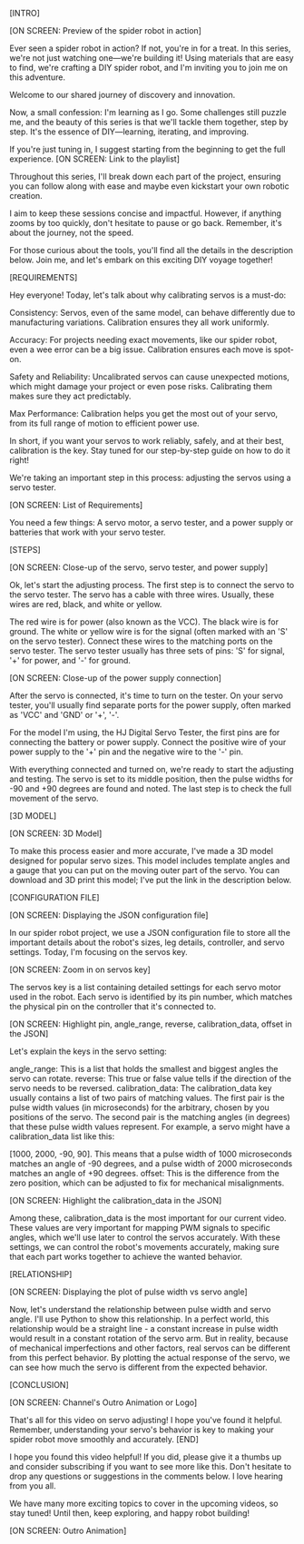 [INTRO]

[ON SCREEN: Preview of the spider robot in action]

Ever seen a spider robot in action? If not, you're in for a treat. In this series, we're not just watching one—we're building it! Using materials that are easy to find, we're crafting a DIY spider robot, and I'm inviting you to join me on this adventure.

Welcome to our shared journey of discovery and innovation.

Now, a small confession: I'm learning as I go. Some challenges still puzzle me, and the beauty of this series is that we'll tackle them together, step by step. It's the essence of DIY—learning, iterating, and improving.

If you're just tuning in, I suggest starting from the beginning to get the full experience. [ON SCREEN: Link to the playlist]

Throughout this series, I'll break down each part of the project, ensuring you can follow along with ease and maybe even kickstart your own robotic creation.

I aim to keep these sessions concise and impactful. However, if anything zooms by too quickly, don't hesitate to pause or go back. Remember, it's about the journey, not the speed.

For those curious about the tools, you'll find all the details in the description below. Join me, and let's embark on this exciting DIY voyage together!


[REQUIREMENTS]

Hey everyone! Today, let's talk about why calibrating servos is a must-do:

Consistency: Servos, even of the same model, can behave differently due to manufacturing variations. Calibration ensures they all work uniformly.

Accuracy: For projects needing exact movements, like our spider robot, even a wee error can be a big issue. Calibration ensures each move is spot-on.

Safety and Reliability: Uncalibrated servos can cause unexpected motions, which might damage your project or even pose risks. Calibrating them makes sure they act predictably.

Max Performance: Calibration helps you get the most out of your servo, from its full range of motion to efficient power use.

In short, if you want your servos to work reliably, safely, and at their best, calibration is the key. Stay tuned for our step-by-step guide on how to do it right!

We're taking an important step in this process: adjusting the servos using a servo tester.

[ON SCREEN: List of Requirements]

You need a few things: A servo motor, a servo tester, and a power supply or batteries that work with your servo tester.



[STEPS]



[ON SCREEN: Close-up of the servo, servo tester, and power supply]

Ok, let's start the adjusting process.
The first step is to connect the servo to the servo tester.
The servo has a cable with three wires.
Usually, these wires are red, black, and white or yellow.

The red wire is for power (also known as the VCC).
The black wire is for ground.
The white or yellow wire is for the signal (often marked with an 'S' on the servo tester).
Connect these wires to the matching ports on the servo tester.
The servo tester usually has three sets of pins: 'S' for signal, '+' for power, and '-' for ground.



[ON SCREEN: Close-up of the power supply connection]

After the servo is connected, it's time to turn on the tester.
On your servo tester, you'll usually find separate ports for the power supply, often marked as 'VCC' and 'GND' or '+', '-'.

For the model I'm using, the HJ Digital Servo Tester, the first pins are for connecting the battery or power supply.
Connect the positive wire of your power supply to the '+' pin and the negative wire to the '-' pin.

With everything connected and turned on, we're ready to start the adjusting and testing.
The servo is set to its middle position, then the pulse widths for -90 and +90 degrees are found and noted.
The last step is to check the full movement of the servo.



[3D MODEL]



[ON SCREEN: 3D Model]

To make this process easier and more accurate, I've made a 3D model designed for popular servo sizes.
This model includes template angles and a gauge that you can put on the moving outer part of the servo.
You can download and 3D print this model; I've put the link in the description below.



[CONFIGURATION FILE]



[ON SCREEN: Displaying the JSON configuration file]

In our spider robot project, we use a JSON configuration file to store all the important details about the robot's sizes, leg details, controller, and servo settings.
Today, I'm focusing on the servos key.



[ON SCREEN: Zoom in on servos key]

The servos key is a list containing detailed settings for each servo motor used in the robot.
Each servo is identified by its pin number, which matches the physical pin on the controller that it's connected to.



[ON SCREEN: Highlight pin, angle_range, reverse, calibration_data, offset in the JSON]

Let's explain the keys in the servo setting:

angle_range: This is a list that holds the smallest and biggest angles the servo can rotate.
reverse: This true or false value tells if the direction of the servo needs to be reversed.
calibration_data: The calibration_data key usually contains a list of two pairs of matching values.
The first pair is the pulse width values (in microseconds) for the arbitrary, chosen by you positions of the servo.
The second pair is the matching angles (in degrees) that these pulse width values represent.
For example, a servo might have a calibration_data list like this: 

[1000, 2000, -90, 90].
This means that a pulse width of 1000 microseconds matches an angle of -90 degrees, and a pulse width of 2000 microseconds matches an angle of +90 degrees.
offset: This is the difference from the zero position, which can be adjusted to fix for mechanical misalignments.


[ON SCREEN: Highlight the calibration_data in the JSON]

Among these, calibration_data is the most important for our current video.
These values are very important for mapping PWM signals to specific angles, which we'll use later to control the servos accurately.
With these settings, we can control the robot's movements accurately, making sure that each part works together to achieve the wanted behavior.



[RELATIONSHIP]



[ON SCREEN: Displaying the plot of pulse width vs servo angle]

Now, let's understand the relationship between pulse width and servo angle.
I'll use Python to show this relationship.
In a perfect world, this relationship would be a straight line - a constant increase in pulse width would result in a constant rotation of the servo arm.
But in reality, because of mechanical imperfections and other factors, real servos can be different from this perfect behavior.
By plotting the actual response of the servo, we can see how much the servo is different from the expected behavior.



[CONCLUSION]



[ON SCREEN: Channel's Outro Animation or Logo]

That's all for this video on servo adjusting!
I hope you've found it helpful.
Remember, understanding your servo's behavior is key to making your spider robot move smoothly and accurately.
[END]

I hope you found this video helpful! If you did, please give it a thumbs up and consider subscribing if you want to see more like this. Don't hesitate to drop any questions or suggestions in the comments below. I love hearing from you all.

We have many more exciting topics to cover in the upcoming videos, so stay tuned! Until then, keep exploring, and happy robot building!

[ON SCREEN: Outro Animation]
